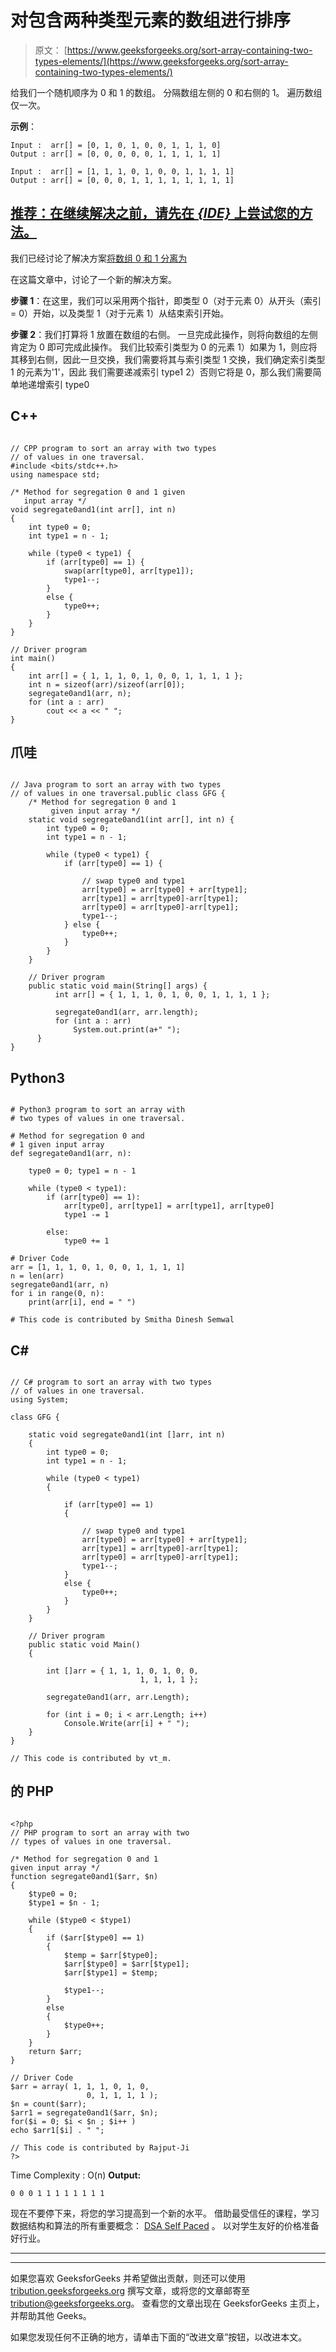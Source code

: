 # 对包含两种类型元素的数组进行排序

> 原文： [https://www.geeksforgeeks.org/sort-array-containing-two-types-elements/](https://www.geeksforgeeks.org/sort-array-containing-two-types-elements/)

给我们一个随机顺序为 0 和 1 的数组。 分隔数组左侧的 0 和右侧的 1。 遍历数组仅一次。

**示例**：

```
Input :  arr[] = [0, 1, 0, 1, 0, 0, 1, 1, 1, 0] 
Output : arr[] = [0, 0, 0, 0, 0, 1, 1, 1, 1, 1] 

Input :  arr[] = [1, 1, 1, 0, 1, 0, 0, 1, 1, 1, 1] 
Output : arr[] = [0, 0, 0, 1, 1, 1, 1, 1, 1, 1, 1] 

```

## [推荐：在继续解决之前，请先在 ***<u>{IDE}</u>*** 上尝试您的方法。](https://ide.geeksforgeeks.org/)

我们已经讨论了解决方案[将数组 0 和 1 分离为](https://www.geeksforgeeks.org/segregate-0s-and-1s-in-an-array-by-traversing-array-once)

在这篇文章中，讨论了一个新的解决方案。

**步骤 1**：在这里，我们可以采用两个指针，即类型 0（对于元素 0）从开头（索引= 0）开始，以及类型 1（对于元素 1）从结束索引开始。

**步骤 2**：我们打算将 1 放置在数组的右侧。 一旦完成此操作，则将向数组的左侧肯定为 0 即可完成此操作。
我们比较索引类型为 0 的元素
1）如果为 1，则应将其移到右侧，因此一旦交换，我们需要将其与索引类型 1 交换，我们确定索引类型 1 的元素为'1'，因此 我们需要递减索引 type1
2）否则它将是 0，那么我们需要简单地递增索引 type0

## C++ 

```

// CPP program to sort an array with two types 
// of values in one traversal. 
#include <bits/stdc++.h> 
using namespace std; 

/* Method for segregation 0 and 1 given  
   input array */
void segregate0and1(int arr[], int n) 
{ 
    int type0 = 0; 
    int type1 = n - 1; 

    while (type0 < type1) { 
        if (arr[type0] == 1) { 
            swap(arr[type0], arr[type1]); 
            type1--; 
        } 
        else { 
            type0++; 
        } 
    } 
} 

// Driver program 
int main() 
{ 
    int arr[] = { 1, 1, 1, 0, 1, 0, 0, 1, 1, 1, 1 }; 
    int n = sizeof(arr)/sizeof(arr[0]); 
    segregate0and1(arr, n); 
    for (int a : arr) 
        cout << a << " "; 
} 

```

## 爪哇

```

// Java program to sort an array with two types 
// of values in one traversal.public class GFG { 
    /* Method for segregation 0 and 1  
         given input array */
    static void segregate0and1(int arr[], int n) { 
        int type0 = 0; 
        int type1 = n - 1; 

        while (type0 < type1) { 
            if (arr[type0] == 1) { 

                // swap type0 and type1 
                arr[type0] = arr[type0] + arr[type1]; 
                arr[type1] = arr[type0]-arr[type1]; 
                arr[type0] = arr[type0]-arr[type1]; 
                type1--; 
            } else { 
                type0++; 
            } 
        } 
    } 

    // Driver program 
    public static void main(String[] args) { 
          int arr[] = { 1, 1, 1, 0, 1, 0, 0, 1, 1, 1, 1 }; 

          segregate0and1(arr, arr.length); 
          for (int a : arr) 
              System.out.print(a+" "); 
      } 
} 

```

## Python3

```

# Python3 program to sort an array with  
# two types of values in one traversal. 

# Method for segregation 0 and  
# 1 given input array  
def segregate0and1(arr, n): 

    type0 = 0; type1 = n - 1

    while (type0 < type1):  
        if (arr[type0] == 1):  
            arr[type0], arr[type1] = arr[type1], arr[type0] 
            type1 -= 1

        else:  
            type0 += 1

# Driver Code 
arr = [1, 1, 1, 0, 1, 0, 0, 1, 1, 1, 1]  
n = len(arr) 
segregate0and1(arr, n) 
for i in range(0, n): 
    print(arr[i], end = " ") 

# This code is contributed by Smitha Dinesh Semwal 

```

## C# 

```

// C# program to sort an array with two types 
// of values in one traversal. 
using System; 

class GFG { 

    static void segregate0and1(int []arr, int n) 
    { 
        int type0 = 0; 
        int type1 = n - 1; 

        while (type0 < type1) 
        { 

            if (arr[type0] == 1) 
            { 

                // swap type0 and type1 
                arr[type0] = arr[type0] + arr[type1]; 
                arr[type1] = arr[type0]-arr[type1]; 
                arr[type0] = arr[type0]-arr[type1]; 
                type1--; 
            }  
            else { 
                type0++; 
            } 
        } 
    } 

    // Driver program 
    public static void Main() 
    { 

        int []arr = { 1, 1, 1, 0, 1, 0, 0, 
                             1, 1, 1, 1 }; 

        segregate0and1(arr, arr.Length); 

        for (int i = 0; i < arr.Length; i++) 
            Console.Write(arr[i] + " "); 
    } 
} 

// This code is contributed by vt_m. 

```

## 的 PHP

```

<?php 
// PHP program to sort an array with two  
// types of values in one traversal. 

/* Method for segregation 0 and 1  
given input array */
function segregate0and1($arr, $n) 
{ 
    $type0 = 0; 
    $type1 = $n - 1; 

    while ($type0 < $type1) 
    { 
        if ($arr[$type0] == 1) 
        { 
            $temp = $arr[$type0]; 
            $arr[$type0] = $arr[$type1]; 
            $arr[$type1] = $temp; 

            $type1--; 
        } 
        else 
        { 
            $type0++; 
        } 
    } 
    return $arr; 
} 

// Driver Code 
$arr = array( 1, 1, 1, 0, 1, 0,  
                 0, 1, 1, 1, 1 ); 
$n = count($arr); 
$arr1 = segregate0and1($arr, $n); 
for($i = 0; $i < $n ; $i++ ) 
echo $arr1[$i] . " "; 

// This code is contributed by Rajput-Ji 
?> 

```

Time Complexity : O(n) **Output:**

```
0 0 0 1 1 1 1 1 1 1 1

```

现在不要停下来，将您的学习提高到一个新的水平。 借助最受信任的课程，学习数据结构和算法的所有重要概念： [DSA Self Paced](https://practice.geeksforgeeks.org/courses/dsa-self-paced?utm_source=geeksforgeeks&utm_medium=article&utm_campaign=gfg_article_dsa_content_bottom) 。 以对学生友好的价格准备好行业。

* * *

* * *

如果您喜欢 GeeksforGeeks 并希望做出贡献，则还可以使用 [tribution.geeksforgeeks.org](https://contribute.geeksforgeeks.org/) 撰写文章，或将您的文章邮寄至 tribution@geeksforgeeks.org。 查看您的文章出现在 GeeksforGeeks 主页上，并帮助其他 Geeks。

如果您发现任何不正确的地方，请单击下面的“改进文章”按钮，以改进本文。